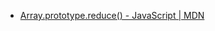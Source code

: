 - [Array.prototype.reduce() - JavaScript | MDN](https://developer.mozilla.org/en-US/docs/Web/JavaScript/Reference/Global_Objects/Array/Reduce)

